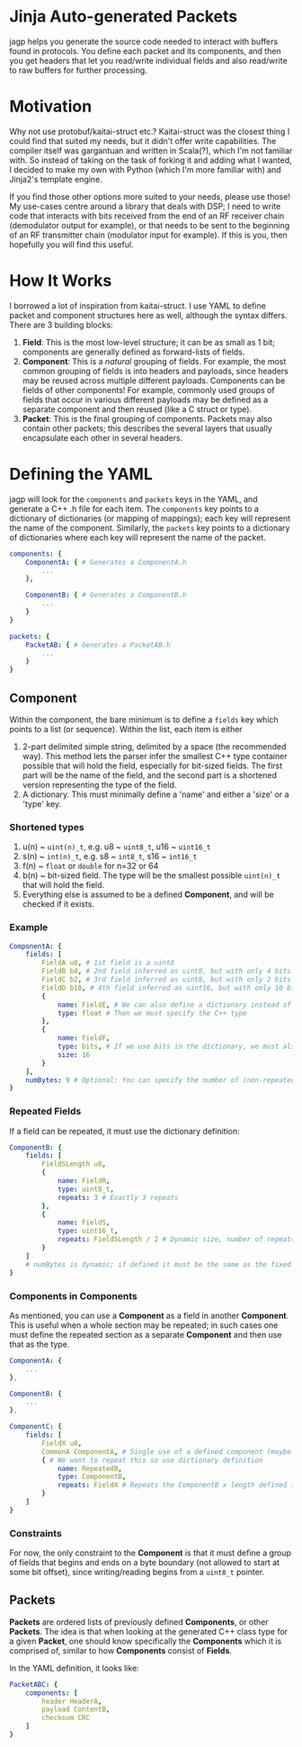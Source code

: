 # Jinja Auto-generated Packets

jagp helps you generate the source code needed to interact with buffers found in protocols. You define each packet and its components, and then you get headers that let you read/write individual fields and also read/write to raw buffers for further processing.

# Motivation

Why not use protobuf/kaitai-struct etc.? Kaitai-struct was the closest thing I could find that suited my needs, but it didn't offer write capabilities. The compiler itself was gargantuan and written in Scala(?), which I'm not familiar with. So instead of taking on the task of forking it and adding what I wanted, I decided to make my own with Python (which I'm more familiar with) and Jinja2's template engine.

If you find those other options more suited to your needs, please use those! My use-cases centre around a library that deals with DSP; I need to write code that interacts with bits received from the end of an RF receiver chain (demodulator output for example), or that needs to be sent to the beginning of an RF transmitter chain (modulator input for example). If this is you, then hopefully you will find this useful.

# How It Works

I borrowed a lot of inspiration from kaitai-struct. I use YAML to define packet and component structures here as well, although the syntax differs. There are 3 building blocks:

1. __Field__: This is the most low-level structure; it can be as small as 1 bit; components are generally defined as forward-lists of fields.
2. __Component__: This is a _natural_ grouping of fields. For example, the most common grouping of fields is into headers and payloads, since headers may be reused across multiple different payloads. Components can be fields of other components! For example, commonly used groups of fields that occur in various different payloads may be defined as a separate component and then reused (like a C struct or type).
3. __Packet__: This is the final grouping of components. Packets may also contain other packets; this describes the several layers that usually encapsulate each other in several headers.

# Defining the YAML

jagp will look for the ```components``` and ```packets``` keys in the YAML, and generate a C++ .h file for each item. The ```components``` key points to a dictionary of dictionaries (or mapping of mappings); each key will represent the name of the component. Similarly, the ```packets``` key points to a dictionary of dictionaries where each key will represent the name of the packet.

```yaml
components: {
    ComponentA: { # Generates a ComponentA.h
        ...
    },

    ComponentB: { # Generates a ComponentB.h
        ...
    }
}

packets: {
    PacketAB: { # Generates a PacketAB.h
        ...
    }
}
```

## Component

Within the component, the bare minimum is to define a ```fields``` key which points to a list (or sequence). Within the list, each item is either 
1. 2-part delimited simple string, delimited by a space (the recommended way). This method lets the parser infer the smallest C++ type container possible that will hold the field, especially for bit-sized fields. The first part will be the name of the field, and the second part is a shortened version representing the type of the field.
2. A dictionary. This must minimally define a 'name' and either a 'size' or a 'type' key.

### Shortened types

1. u(n) ~ ```uint(n)_t```, e.g. u8 ~ ```uint8_t```, u16 ~ ```uint16_t```
2. s(n) ~ ```int(n)_t```, e.g. s8 ~ ```int8_t```, s16 ~ ```int16_t```
3. f(n) ~ ```float``` or ```double``` for n=32 or 64
4. b(n) ~ bit-sized field. The type will be the smallest possible ```uint(n)_t``` that will hold the field.
5. Everything else is assumed to be a defined __Component__, and will be checked if it exists.

### Example

```yaml
ComponentA: {
    fields: [
        FieldA u8, # 1st field is a uint8
        FieldB b4, # 2nd field inferred as uint8, but with only 4 bits
        FieldC b2, # 3rd field inferred as uint8, but with only 2 bits 
        FieldD b10, # 4th field inferred as uint16, but with only 10 bits
        {
            name: FieldE, # We can also define a dictionary instead of a string
            type: float # Then we must specify the C++ type
        },
        {
            name: FieldF,
            type: bits, # If we use bits in the dictionary, we must also specify the size
            size: 16
        }
    ],
    numBytes: 9 # Optional: You can specify the number of (non-repeated field) bytes used in this Component. If specified, this is checked during the parse, otherwise it is inferred from the fields description.
}
```

### Repeated Fields

If a field can be repeated, it must use the dictionary definition:

```yaml
ComponentB: {
    fields: [
        FieldSLength u8,
        {
            name: FieldR,
            type: uint8_t,
            repeats: 3 # Exactly 3 repeats
        },
        {
            name: FieldS,
            type: uint16_t,
            repeats: FieldSLength / 2 # Dynamic size, number of repeats is defined by a formula based on previous field
        }
    ]
    # numBytes is dynamic; if defined it must be the same as the fixed field sizes (FieldSCount + FieldR x 3 = 4 bytes)
}
```

### Components in Components

As mentioned, you can use a __Component__ as a field in another __Component__. This is useful when a whole section may be repeated; in such cases one must define the repeated section as a separate __Component__ and then use that as the type.

```yaml
ComponentA: {
    ...
},

ComponentB: {
    ...
},

ComponentC: {
    fields: [
        FieldX u8,
        CommonA ComponentA, # Single use of a defined component (maybe this is a commonly formatted field throughout the protocol)
        { # We want to repeat this so use dictionary definition
            name: RepeatedB,
            type: ComponentB,
            repeats: FieldX # Repeats the ComponentB x length defined in FieldX
        }
    ]
}
```

### Constraints
For now, the only constraint to the __Component__ is that it must define a group of fields that begins and ends on a byte boundary (not allowed to start at some bit offset), since writing/reading begins from a ```uint8_t``` pointer.

## Packets

__Packets__ are ordered lists of previously defined __Components__, or other __Packets__. The idea is that when looking at the generated C++ class type for a given __Packet__, one should know specifically the __Components__ which it is comprised of, similar to how __Components__ consist of __Fields__.

In the YAML definition, it looks like:

```yaml
PacketABC: {
    components: [
        header HeaderA,
        payload ContentB,
        checksum CRC
    ]
}
```


